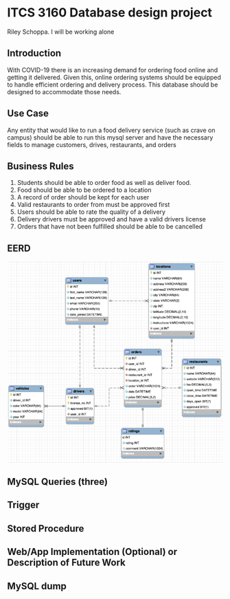 # ITCS 3160 Database design project
Riley Schoppa. I will be working alone


## Introduction
With COVID-19 there is an increasing demand for ordering food online and getting it delivered. 
Given this, online ordering systems should be equipped to handle efficient ordering and delivery process.
This database should be designed to accommodate those needs.

## Use Case
Any entity that would like to run a food delivery service (such as crave on campus) should be able to run this mysql server and have the necessary fields to manage customers, drives, restaurants, and orders


## Business Rules
1. Students should be able to order food as well as deliver food.
2. Food should be able to be ordered to a location
3. A record of order should be kept for each user
4. Valid restaurants to order from must be approved first
5. Users should be able to rate the quality of a delivery
6. Delivery drivers must be approved and have a valid drivers license
7. Orders that have not been fulfilled should be able to be cancelled

## EERD
![EERD Diagram](https://github.com/riley19280/3160-database/blob/master/EERD.png?raw=true)

## MySQL Queries (three)

## Trigger

## Stored Procedure

## Web/App Implementation (Optional) or Description of Future Work

## MySQL dump
